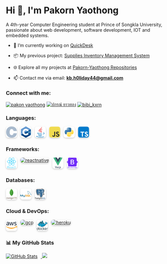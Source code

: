 <h1>Hi 👋, I'm Pakorn Yaothong</h1>
A 4th-year Computer Engineering student at Prince of Songkla University, passionate about  web development, software development, IOT and embedded systems.

- 🚀 I’m currently working on [QuickDesk](https://github.com/Pakorn-Yaothong/QuickDesk)

- 📦 My previous project: [Supplies Inventory Management System](https://github.com/ProjectDevTeams/Supplies-Inventory-Management-System)

- 🌐 Explore all my projects at [Pakorn-Yaothong Repositories](https://github.com/Pakorn-Yaothong?tab=repositories)

- 📫 Contact me via email: **kb.h0liday44@gmail.com**


<h3 align="left">Connect with me:</h3>
<p align="left">
<a href="https://linkedin.com/in/pakon yaothong" target="blank"><img align="center" src="https://raw.githubusercontent.com/rahuldkjain/github-profile-readme-generator/master/src/images/icons/Social/linked-in-alt.svg" alt="pakon yaothong" height="30" width="40" /></a>
<a href="https://www.facebook.com/blackeater.solokill/" target="blank"><img align="center" src="https://raw.githubusercontent.com/rahuldkjain/github-profile-readme-generator/master/src/images/icons/Social/facebook.svg" alt="ปกรณ์ ยาวทอง" height="30" width="40" /></a>
<a href="https://instagram.com/bibi_kxrn" target="blank"><img align="center" src="https://raw.githubusercontent.com/rahuldkjain/github-profile-readme-generator/master/src/images/icons/Social/instagram.svg" alt="bibi_kxrn" height="30" width="40" /></a>
</p>

<h3 align="left">Languages:</h3>
<p align="left" style="display: flex; flex-wrap: wrap; gap: 10px;">
  <a href="https://www.cprogramming.com/" target="_blank" rel="noreferrer">
    <img src="https://raw.githubusercontent.com/devicons/devicon/master/icons/c/c-original.svg" alt="c" width="35" height="35" style="border-radius: 8px; box-shadow: 0 2px 5px rgba(0, 0, 0, 0.2);"/>
  </a>
  <a href="https://www.w3schools.com/cpp/" target="_blank" rel="noreferrer">
    <img src="https://raw.githubusercontent.com/devicons/devicon/master/icons/cplusplus/cplusplus-original.svg" alt="cplusplus" width="35" height="35" style="border-radius: 8px; box-shadow: 0 2px 5px rgba(0, 0, 0, 0.2);"/>
  </a>
  <a href="https://www.java.com" target="_blank" rel="noreferrer">
    <img src="https://raw.githubusercontent.com/devicons/devicon/master/icons/java/java-original.svg" alt="java" width="35" height="35" style="border-radius: 8px; box-shadow: 0 2px 5px rgba(0, 0, 0, 0.2);"/>
  </a>
  <a href="https://developer.mozilla.org/en-US/docs/Web/JavaScript" target="_blank" rel="noreferrer">
    <img src="https://raw.githubusercontent.com/devicons/devicon/master/icons/javascript/javascript-original.svg" alt="javascript" width="35" height="35" style="border-radius: 8px; box-shadow: 0 2px 5px rgba(0, 0, 0, 0.2);"/>
  </a>
  <a href="https://www.python.org" target="_blank" rel="noreferrer">
    <img src="https://raw.githubusercontent.com/devicons/devicon/master/icons/python/python-original.svg" alt="python" width="35" height="35" style="border-radius: 8px; box-shadow: 0 2px 5px rgba(0, 0, 0, 0.2);"/>
  </a>
  <a href="https://www.typescriptlang.org/" target="_blank" rel="noreferrer">
    <img src="https://raw.githubusercontent.com/devicons/devicon/master/icons/typescript/typescript-original.svg" alt="typescript" width="35" height="35" style="border-radius: 8px; box-shadow: 0 2px 5px rgba(0, 0, 0, 0.2);"/>
  </a>
</p>

<h3 align="left">Frameworks:</h3>
<p align="left" style="display: flex; flex-wrap: wrap; gap: 10px;">
  <a href="https://reactjs.org/" target="_blank" rel="noreferrer">
    <img src="https://raw.githubusercontent.com/devicons/devicon/master/icons/react/react-original-wordmark.svg" alt="react" width="35" height="35" style="border-radius: 8px; box-shadow: 0 2px 5px rgba(0, 0, 0, 0.2);"/>
  </a>
  <a href="https://reactnative.dev/" target="_blank" rel="noreferrer">
    <img src="https://reactnative.dev/img/header_logo.svg" alt="reactnative" width="35" height="35" style="border-radius: 8px; box-shadow: 0 2px 5px rgba(0, 0, 0, 0.2);"/>
  </a>
  <a href="https://vuejs.org/" target="_blank" rel="noreferrer">
    <img src="https://raw.githubusercontent.com/devicons/devicon/master/icons/vuejs/vuejs-original-wordmark.svg" alt="vuejs" width="35" height="35" style="border-radius: 8px; box-shadow: 0 2px 5px rgba(0, 0, 0, 0.2);"/>
  </a>
  <a href="https://getbootstrap.com" target="_blank" rel="noreferrer">
    <img src="https://raw.githubusercontent.com/devicons/devicon/master/icons/bootstrap/bootstrap-plain-wordmark.svg" alt="bootstrap" width="35" height="35" style="border-radius: 8px; box-shadow: 0 2px 5px rgba(0, 0, 0, 0.2);"/>
  </a>
</p>

<h3 align="left">Databases:</h3>
<p align="left" style="display: flex; flex-wrap: wrap; gap: 10px;">
  <a href="https://www.mongodb.com/" target="_blank" rel="noreferrer">
    <img src="https://raw.githubusercontent.com/devicons/devicon/master/icons/mongodb/mongodb-original-wordmark.svg" alt="mongodb" width="35" height="35" style="border-radius: 8px; box-shadow: 0 2px 5px rgba(0, 0, 0, 0.2);"/>
  </a>
  <a href="https://www.mysql.com/" target="_blank" rel="noreferrer">
    <img src="https://raw.githubusercontent.com/devicons/devicon/master/icons/mysql/mysql-original-wordmark.svg" alt="mysql" width="35" height="35" style="border-radius: 8px; box-shadow: 0 2px 5px rgba(0, 0, 0, 0.2);"/>
  </a>
  <a href="https://www.postgresql.org" target="_blank" rel="noreferrer">
    <img src="https://raw.githubusercontent.com/devicons/devicon/master/icons/postgresql/postgresql-original-wordmark.svg" alt="postgresql" width="35" height="35" style="border-radius: 8px; box-shadow: 0 2px 5px rgba(0, 0, 0, 0.2);"/>
  </a>
</p>

<h3 align="left">Cloud & DevOps:</h3>
<p align="left" style="display: flex; flex-wrap: wrap; gap: 10px;">
  <a href="https://aws.amazon.com" target="_blank" rel="noreferrer">
    <img src="https://raw.githubusercontent.com/devicons/devicon/master/icons/amazonwebservices/amazonwebservices-original-wordmark.svg" alt="aws" width="35" height="35" style="border-radius: 8px; box-shadow: 0 2px 5px rgba(0, 0, 0, 0.2);"/>
  </a>
  <a href="https://cloud.google.com" target="_blank" rel="noreferrer">
    <img src="https://www.vectorlogo.zone/logos/google_cloud/google_cloud-icon.svg" alt="gcp" width="35" height="35" style="border-radius: 8px; box-shadow: 0 2px 5px rgba(0, 0, 0, 0.2);"/>
  </a>
  <a href="https://www.docker.com/" target="_blank" rel="noreferrer">
    <img src="https://raw.githubusercontent.com/devicons/devicon/master/icons/docker/docker-original-wordmark.svg" alt="docker" width="35" height="35" style="border-radius: 8px; box-shadow: 0 2px 5px rgba(0, 0, 0, 0.2);"/>
  </a>
  <a href="https://heroku.com" target="_blank" rel="noreferrer">
    <img src="https://www.vectorlogo.zone/logos/heroku/heroku-icon.svg" alt="heroku" width="35" height="35" style="border-radius: 8px; box-shadow: 0 2px 5px rgba(0, 0, 0, 0.2);"/>
  </a>
</p>


<h3> 📊 My GitHub Stats </h3>
<p style="display: flex;">
  <a href="https://github.com/Pakorn-Yaothong">
    <img src="https://github-readme-stats.vercel.app/api?username=Pakorn-Yaothong&show_icons=true&count_private=true&hide_border=true&title_color=0891b2&text_color=ffffff&icon_color=0891b2&bg_color=1c1917" alt="GitHub Stats" style="margin-right: 10px;"/>
    <img src="https://github-readme-stats.vercel.app/api/top-langs/?username=Pakorn-Yaothong&layout=compact&theme=dark&hide_border=true" width="420"/>
  </a>
</p>
